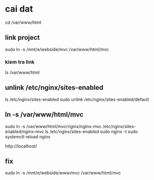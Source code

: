 # cai dat
cd /var/www/html

## link project
sudo ln -s /mnt/e/webside/mvc /var/www/html/mvc
### kiem tra link 
ls /var/www/html

## unlink /etc/nginx/sites-enabled
ls /etc/nginx/sites-enabled
sudo unlink /etc/nginx/sites-enabled/default

## ln -s /var/www/html/mvc
sudo ln -s /var/www/html/mvc/nginx/nginx-mvc /etc/nginx/sites-enabled/nginx-mvc
ls /etc/nginx/sites-enabled
sudo nginx -t
sudo systemctl reload nginx

http://localhost/

## fix

sudo ln -s /mnt/e/webside/www/mvc /var/www/html/mvc
